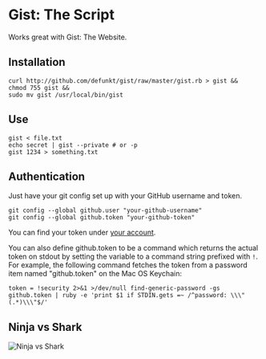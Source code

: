 Gist: The Script
================

Works great with Gist: The Website.

Installation
------------

    curl http://github.com/defunkt/gist/raw/master/gist.rb > gist &&
    chmod 755 gist &&
    sudo mv gist /usr/local/bin/gist

Use
---

    gist < file.txt
    echo secret | gist --private # or -p
    gist 1234 > something.txt


Authentication
--------------

Just have your git config set up with your GitHub username and token.

    git config --global github.user "your-github-username"
    git config --global github.token "your-github-token"

You can find your token under [your account](https://github.com/account).

You can also define github.token to be a command which returns the actual token on stdout by setting the variable to a command string prefixed with `!`. For example, the following command fetches the token from a password item named "github.token" on the Mac OS Keychain:

    token = !security 2>&1 >/dev/null find-generic-password -gs github.token | ruby -e 'print $1 if STDIN.gets =~ /^password: \\\"(.*)\\\"$/'


Ninja vs Shark
--------------

![Ninja vs Shark](http://github.com/defunkt/gist/tree/master%2Fbattle.png?raw=true)
